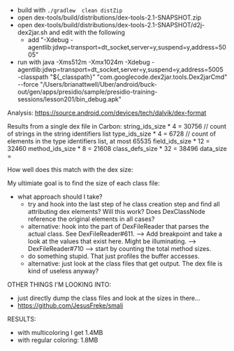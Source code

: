 * build with `./gradlew  clean distZip`
* open  dex-tools/build/distributions/dex-tools-2.1-SNAPSHOT.zip
* open dex-tools/build/distributions/dex-tools-2.1-SNAPSHOT/d2j-dex2jar.sh and edit with the following
	* add "-Xdebug -agentlib:jdwp=transport=dt_socket,server=y,suspend=y,address=5005"
* run with java -Xms512m -Xmx1024m -Xdebug -agentlib:jdwp=transport=dt_socket,server=y,suspend=y,address=5005 -classpath "${_classpath}" "com.googlecode.dex2jar.tools.Dex2jarCmd" --force "/Users/brianattwell/Uber/android/buck-out/gen/apps/presidio/sample/presidio-training-sessions/lesson201/bin_debug.apk"

Analysis: https://source.android.com/devices/tech/dalvik/dex-format

Results from a single dex file in Carbon:
	string_ids_size * 4 = 30756 // count of strings in the string identifiers list
	type_ids_size * 4 = 6728 // count of elements in the type identifiers list, at most 65535
	field_ids_size * 12 = 32460
	method_ids_size * 8 = 21608
	class_defs_size * 32 = 38496
	data_size = 


How well does this match with the dex size:

My ultimiate goal is to find the size of each class file:
* what approach should I take? 
	* try and hook into the last step of he class creation step and find all attributing dex elements? Will this work? Does DexClassNode reference the original elements in all cases?
	* alternative: hook into the part of DexFileReader that parses the actual class. See DexFileReader#611.
		--> Add breakpoint and take a look at the values that exist here. Might be illuminating.
		--> DexFileReader#710
		--> start by counting the total method sizes.
	* do something stupid. That just profiles the buffer accesses.
	* alternative: just look at the class files that get output. The dex file is kind of useless anyway?


OTHER THINGS I'M LOOKING INTO:
* just directly dump the class files and look at the sizes in there...
* https://github.com/JesusFreke/smali

RESULTS:
* with multicoloring I get 1.4MB
* with regular coloring: 1.8MB